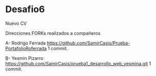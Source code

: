 # Desafio6
Nuevo CV

Direcciones FORKs realizados a compañeros

A- Rodrigo Ferrada 
https://github.com/SamirCasis/Prueba-PortafolioRoferrada
1 commit.

B- Yesmin Pizarro 
https://github.com/SamirCasis/prueba1_desarrollo_web_yesmina.git
1 commit.

